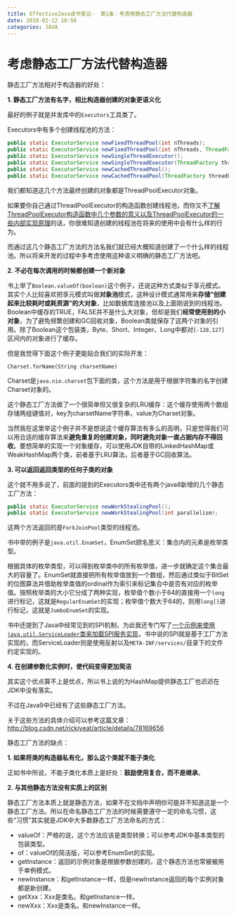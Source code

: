 ```yaml
---
title: EffectiveJava读书笔记-  第1条：考虑用静态工厂方法代替构造器
date: 2018-02-12 18:50
categories: JAVA
---
```


# 考虑静态工厂方法代替构造器

静态工厂方法相对于构造器的好处：



**1. 静态工厂方法有名字，相比构造器创建的对象更语义化**

最好的例子就是并发库中的`Executors`工具类了。

Executors中有多个创建线程池的方法：

```java
public static ExecutorService newFixedThreadPool(int nThreads);
public static ExecutorService newFixedThreadPool(int nThreads, ThreadFactory threadFactory);
public static ExecutorService newSingleThreadExecutor();
public static ExecutorService newSingleThreadExecutor(ThreadFactory threadFactory);
public static ExecutorService newCachedThreadPool();
public static ExecutorService newCachedThreadPool(ThreadFactory threadFactory);
```

我们都知道这几个方法最终创建的对象都是ThreadPoolExecutor对象。

如果要你自己通过ThreadPoolExecutor的构造函数创建线程池，而你又不[了解ThreadPoolExecutor构造函数中几个参数的意义以及ThreadPoolExecutor的一些内部实现原理](http://blog.csdn.net/holmofy/article/details/77411854)的话，你很难知道创建的线程池在将来的使用中会有什么样的行为。

而通过这几个静态工厂方法的方法名我们就已经大概知道创建了一个什么样的线程池。所以将来开发的过程中多考虑使用这种语义明确的静态工厂方法吧。

**2. 不必在每次调用的时候都创建一个新对象**

书上举了`Boolean.valueOf(boolean)`这个例子，还说这种方式类似于享元模式。其实个人比较喜欢把享元模式叫做**对象池**模式，这种设计模式通常用来**存储“创建起来比较耗时或耗资源”的大对象**，比如数据库连接池以及上面刚说到的线程池。Boolean中缓存的TRUE，FALSE并不是什么大对象，但却是我们**经常使用到的小对象**，为了避免频繁创建和GC回收对象，Boolean类就保存了这两个对象的引用。除了Boolean这个包装类，Byte、Short、Integer、Long中都对`[-128,127]`区间内的对象进行了缓存。

但是我觉得下面这个例子更能贴合我们的实际开发：

`Charset.forName(String charsetName)`

Charset是`java.nio.charset`包下面的类，这个方法是用于根据字符集的名字创建Charset对象的。

这个静态工厂方法做了一个很简单但又很复杂的LRU缓存：这个缓存使用两个数组存储两组键值对，key为charsetName字符串，value为Charset对象。

当然我在这里举这个例子并不是想说这个缓存算法有多么的高明，只是觉得我们可以用合适的缓存算法来**避免重复的创建对象，同时避免对象一直占据内存不得回收**。要想简单的实现一个对象缓存，可以使用JDK自带的LinkedHashMap或WeakHashMap两个类，前者基于LRU算法，后者基于GC回收算法。

**3. 可以返回返回类型的任何子类的对象**

这个就不用多说了，前面的提到的Executors类中还有两个java8新增的几个静态工厂方法：

```java
public static ExecutorService newWorkStealingPool();
public static ExecutorService newWorkStealingPool(int parallelism);
```

这两个方法返回的是`ForkJoinPool`类型的线程池。

书中举的例子是`java.util.EnumSet`，EnumSet顾名思义：集合内的元素是枚举类型。

根据具体的枚举类型，可以得到枚举类中的所有枚举值，进一步就确定这个集合最大的容量了。EnumSet就直接把所有枚举值放到一个数组，然后通过类似于BitSet的位图算法并借助枚举类值的ordinal作为索引来标记集合中是否有对应的枚举值。按照枚举类的大小它分成了两种实现，枚举值个数小于64的直接用一个`long`进行标记，这就是`RegularEnumSet`的实现；枚举值个数大于64的，则用`long[]`进行标记，这就是`JumboEnumSet`的实现。

书中还提到了Java中经常见到的SPI机制，为此我还专门写了[一个示例来使用`java.util.ServiceLoader`类来加载SPI服务实现](http://blog.csdn.net/holmofy/article/details/79318219)，书中说的SPI就是基于工厂方法实现的，而ServiceLoader则是使用反射以及`META-INF/services/`目录下的文件约定实现的。

**4. 在创建参数化实例时，使代码变得更加简洁**

其实这个优点算不上是优点，所以书上说的为HashMap提供静态工厂也迟迟在JDK中没有落实。

不过在Java9中已经有了这些静态工厂方法。

关于这些方法的具体介绍可以参考这篇文章：http://blog.csdn.net/rickiyeat/article/details/78169656



静态工厂方法的缺点：

**1. 如果将类的构造器私有化，那么这个类就不能子类化**

正如书中所说，不能子类化本质上是好处：**鼓励使用复合，而不是继承**。

**2. 与其他静态方法没有实质上的区别**

静态工厂方法本质上就是静态方法，如果不在文档中声明你可能并不知道这是一个静态工厂方法。所以在命名静态工厂方法的时候需要遵守一定的命名习惯，这些“习惯”其实就是JDK中大多数静态工厂方法命名的方式：

* valueOf：严格的说，这个方法应该是类型转换；可以参考JDK中基本类型的包装类型。
* of：valueOf的简洁版，可以参考EnumSet的实现。
* getInstance：返回的示例对象是根据参数创建的，这个静态方法也常被被用于单例模式。
* newInstance：和getInstance一样，但是newInstance返回的每个实例对象都是新创建。
* getXxx：Xxx是类名。和getInstance一样。
* newXxx：Xxx是类名。和newInstance一样。

